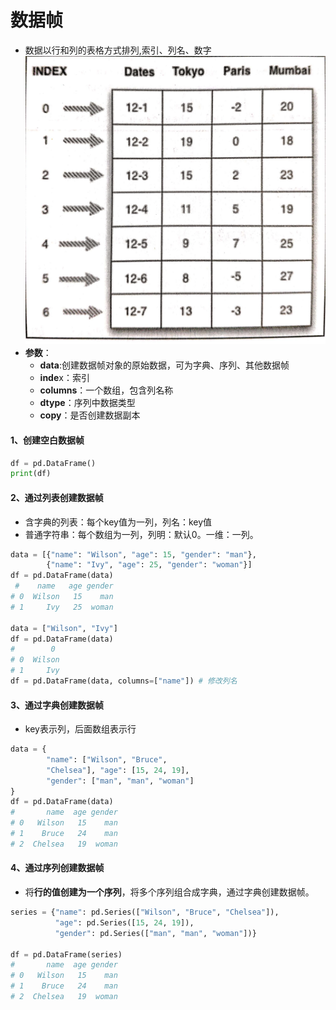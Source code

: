 # 数据帧
- 数据以行和列的表格方式排列,索引、列名、数字
![](./../image/DataFrame.jpg)
- **参数**：
   - **data**:创建数据帧对象的原始数据，可为字典、序列、其他数据帧
   - **inde**x：索引
   -  **columns**：一个数组，包含列名称
   -  **dtype**：序列中数据类型
   -  **copy**：是否创建数据副本

#### 1、创建空白数据帧
```py
df = pd.DataFrame()
print(df)
```

####  2、通过列表创建数据帧
- 含字典的列表：每个key值为一列，列名：key值
- 普通字符串：每个数组为一列，列明：默认0。一维：一列。
```py
data = [{"name": "Wilson", "age": 15, "gender": "man"},
        {"name": "Ivy", "age": 25, "gender": "woman"}]
df = pd.DataFrame(data)
 #    name   age gender
# 0  Wilson   15    man
# 1     Ivy   25  woman

data = ["Wilson", "Ivy"]
df = pd.DataFrame(data)
#        0
# 0  Wilson
# 1     Ivy
df = pd.DataFrame(data, columns=["name"]) # 修改列名
```

#### 3、通过字典创建数据帧
- key表示列，后面数组表示行
```py
data = {
        "name": ["Wilson", "Bruce", 
        "Chelsea"], "age": [15, 24, 19], 
        "gender": ["man", "man", "woman"]
}
df = pd.DataFrame(data)
#       name  age gender
# 0   Wilson   15    man
# 1    Bruce   24    man
# 2  Chelsea   19  woman
```

#### 4、通过序列创建数据帧
- 将**行的值创建为一个序列**，将多个序列组合成字典，通过字典创建数据帧。
```py
series = {"name": pd.Series(["Wilson", "Bruce", "Chelsea"]),
          "age": pd.Series([15, 24, 19]),
          "gender": pd.Series(["man", "man", "woman"])}

df = pd.DataFrame(series)
#       name  age gender
# 0   Wilson   15    man
# 1    Bruce   24    man
# 2  Chelsea   19  woman
```

